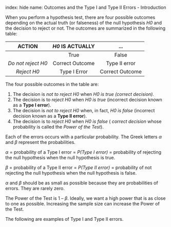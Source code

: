 index: hide
name: Outcomes and the Type I and Type II Errors - Introduction

When you perform a hypothesis test, there are four possible outcomes depending on the actual truth (or falseness) of the null hypothesis  *H0* and the decision to reject or not. The outcomes are summarized in the following table:


| ACTION |  *H0* IS ACTUALLY | ... |
|:-:|:-:|:-:|
|  | True | False |
|  *Do not reject H0* | Correct Outcome | Type II error |
|  *Reject H0* | Type I Error | Correct Outcome |
    

The four possible outcomes in the table are:
    

  1. The decision is  *not to reject H0* when  *H0 is true (correct decision).*
  2. The decision is to  *reject H0* when  *H0 is true* (incorrect decision known as a **Type I error**).
  3. The decision is  *not to reject H0* when, in fact,  *H0 is false* (incorrect decision known as a  **Type II error**).
  4. The decision is to  *reject H0* when  *H0 is false* ( *correct decision* whose probability is called the  *Power of the Test*).

Each of the errors occurs with a particular probability. The Greek letters  *α* and  *β* represent the probabilities.

 *α* = probability of a Type I error =  *P(Type I error)* = probability of rejecting the null hypothesis when the null hypothesis is true.

 *β* = probability of a Type II error =  *P(Type II error)* = probability of not rejecting the null hypothesis when the null hypothesis is false.

 *α* and  *β* should be as small as possible because they are probabilities of errors. They are rarely zero.

The Power of the Test is 1 –  *β*. Ideally, we want a high power that is as close to one as possible. Increasing the sample size can increase the Power of the Test.

The following are examples of Type I and Type II errors.
